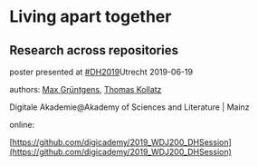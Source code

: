 # Living apart together 
## Research across repositories

poster presented at [#DH2019](https://dh2019.adho.org/)Utrecht 2019-06-19

authors: [Max Grüntgens](https://orcid.org/0000-0001-8736-9393), [Thomas Kollatz](https://orcid.org/0000-0003-1904-1841)

Digitale Akademie@Akademy of Sciences and Literature | Mainz 

online: 

[https://github.com/digicademy/2019_WDJ200_DHSession](https://github.com/digicademy/2019_WDJ200_DHSession)

